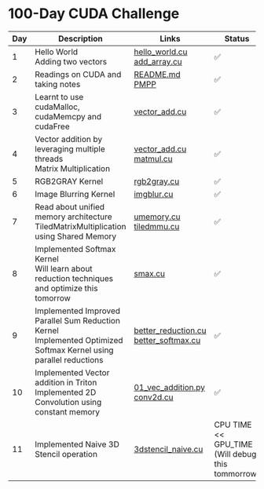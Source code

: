 # 100-Day CUDA Challenge

| Day | Description | Links | Status |
| --- | --- | --- | --- |
| 1 | Hello World <br> Adding two vectors | [hello_world.cu](./day_1/hello_world.cu) <br> [add_array.cu](./day_1/add_array.cu) | ✅ |
| 2 | Readings on CUDA and taking notes | [README.md](./day_2/README.md) <br> [PMPP](./day_2/PMPP%20Chapter%201.md) | ✅ |
| 3 | Learnt to use cudaMalloc, cudaMemcpy and cudaFree | [vector_add.cu](./day_3/vector_add.cu) | ✅ |
| 4 | Vector addition by leveraging multiple threads <br> Matrix Multiplication | [vector_add.cu](./day_4/vector_add.cu) <br> [matmul.cu](./day_4/matmul.cu) | ✅ |
| 5 | RGB2GRAY Kernel | [rgb2gray.cu](./day_5/rgb2gray.cu) | ✅ |
| 6 | Image Blurring Kernel | [imgblur.cu](./day_6/imgblur.cu) | ✅ |
| 7 | Read about unified memory architecture <br> TiledMatrixMultiplication using Shared Memory | [umemory.cu](./day_7/umemory.cu) <br> [tiledmmu.cu](./day_7/Makefile) | ✅ |
| 8 | Implemented Softmax Kernel <br> Will learn about reduction techniques and optimize this tomorrow | [smax.cu](./day_8/smax.cu) | ✅ |
| 9 | Implemented Improved Parallel Sum Reduction Kernel <br> Implemented Optimized Softmax Kernel using parallel reductions | [better_reduction.cu](./day_9/better_reduction.cu) <br> [better_softmax.cu](./day_9/better_softmax.cu) | ✅ |
| 10 | Implemented Vector addition in Triton <br> Implemented 2D Convolution using constant memory | [01_vec_addition.py](./day_10/01_vec_addition.py) <br> [conv2d.cu](./day_10/conv2d.cu) | ✅ |
| 11 | Implemented Naive 3D Stencil operation | [3dstencil_naive.cu](./day_11/3dstencil_naive.cu) | CPU TIME << GPU_TIME (Will debug this tommorrow) |